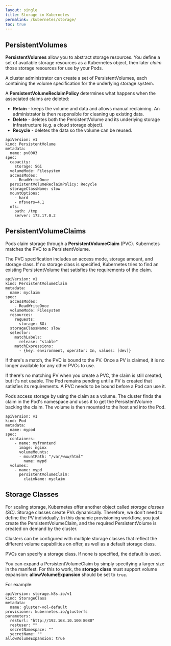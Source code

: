 ```yaml
---
layout: single
title: Storage in Kubernetes
permalink: /kubernetes/storage/
toc: true
---
```



## PersistentVolumes

**PersistentVolumes** allow you to abstract storage resources. You define a set of available storage resources as a Kubernetes object, then later *claim* those storage resources for use by your Pods.

A cluster administrator can create a set of PersistentVolumes, each containing the volume specification for the underlying storage system.

A **PersistentVolumeReclaimPolicy** determines what happens when the associated claims are deleted:

- **Retain** - keeps the volume and data and allows manual reclaiming. An administrator is then responsible for cleaning up existing data.
- **Delete** - deletes both the PersistentVolume and its underlying storage infrastructure (e.g. a cloud storage object).
- **Recycle** - deletes the data so the volume can be reused.

```
apiVersion: v1
kind: PersistentVolume
metadata:
  name: pv0003
spec:
  capacity:
    storage: 5Gi
  volumeMode: Filesystem
  accessModes:
    - ReadWriteOnce
  persistentVolumeReclaimPolicy: Recycle
  storageClassName: slow
  mountOptions:
    - hard
    - nfsvers=4.1
  nfs:
    path: /tmp
    server: 172.17.0.2
```

## PersistentVolumeClaims

Pods claim storage through a **PersistentVolumeClaim** (PVC). Kubernetes matches the PVC to a PersistentVolume.

The PVC specification includes an access mode, storage amount, and storage class. If no storage class is specified, Kubernetes tries to find an existing PersistentVolume that satisfies the requirements of the claim.

```
apiVersion: v1
kind: PersistentVolumeClaim
metadata:
  name: myclaim
spec:
  accessModes:
    - ReadWriteOnce
  volumeMode: Filesystem
  resources:
    requests:
      storage: 8Gi
  storageClassName: slow
  selector:
    matchLabels:
      release: "stable"
    matchExpressions:
      - {key: environment, operator: In, values: [dev]}
```

If there's a match, the PVC is bound to the PV. Once a PV is claimed, it is no longer available for any other PVCs to use.

If there's no matching PV when you create a PVC, the claim is still created, but it's not usable. The Pod remains pending until a PV is created that satisfies its requirements. A PVC needs to be bound before a Pod can use it.

Pods access storage by using the claim as a volume. The cluster finds the claim in the Pod's namespace and uses it to get the PersistentVolume backing the claim. The volume is then mounted to the host and into the Pod.

```
apiVersion: v1
kind: Pod
metadata:
  name: mypod
spec:
  containers:
    - name: myfrontend
      image: nginx
      volumeMounts:
      - mountPath: "/var/www/html"
        name: mypd
  volumes:
    - name: mypd
      persistentVolumeClaim:
        claimName: myclaim
```

## Storage Classes

For scaling storage, Kubernetes offer another object called *storage classes (SC)*. Storage classes create PVs dynamically. Therefore, we don't need to define the PV individually. In this dynamic provisioning workflow, you just create the PersistentVolumeClaim, and the required PersistentVolume is created on demand by the cluster.

Clusters can be configured with multiple storage classes that reflect the different volume capabilities on offer, as well as a default storage class.

PVCs can specify a storage class. If none is specified, the default is used.

You can expand a PersistentVolumeClaim by simply specifying a larger size in the manifest. For this to work, the **storage class** must support volume expansion: **allowVolumeExpansion** should be set to `true`.

For example:

```
apiVersion: storage.k8s.io/v1
kind: StorageClass
metadata:
  name: gluster-vol-default
provisioner: kubernetes.io/glusterfs
parameters:
  resturl: "http://192.168.10.100:8080"
  restuser: ""
  secretNamespace: ""
  secretName: ""
allowVolumeExpansion: true
```